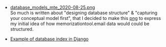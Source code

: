 

* [database_models_mte_2020-08-25.png](https://github.com/rrhg/rrhg.github.io/blob/master/django/database_and_models/database_models_mte_2020-08-25.png)   
So much is written about "designing database structure" & "capturing your conceptual model first", that I decided to make this [png](https://github.com/rrhg/rrhg.github.io/blob/master/django/database_and_models/database_models_mte_2020-08-25.png) to express my initial idea of how memorizationtool.email data would could be structured.   

* [Example of database index in Django](https://github.com/rrhg/rrhg.github.io/blob/master/django/database_and_models/db_indexes.md)
